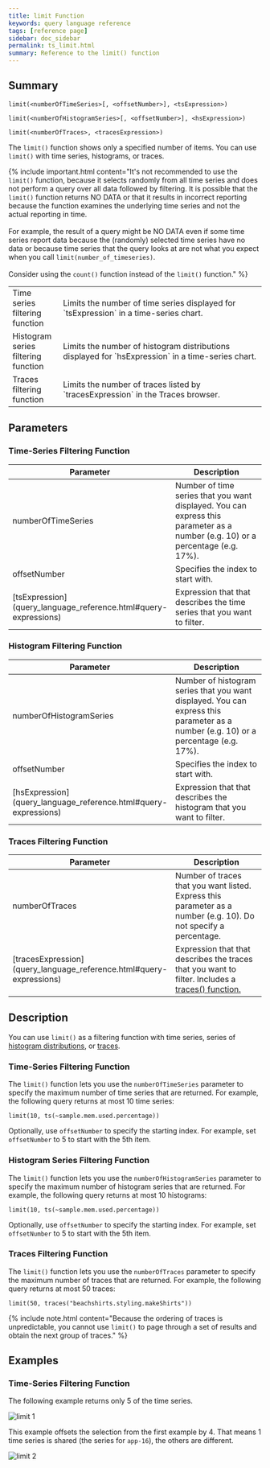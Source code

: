 ```yaml
---
title: limit Function
keywords: query language reference
tags: [reference page]
sidebar: doc_sidebar
permalink: ts_limit.html
summary: Reference to the limit() function
---
```

## Summary
```
limit(<numberOfTimeSeries>[, <offsetNumber>], <tsExpression>)

limit(<numberOfHistogramSeries>[, <offsetNumber>], <hsExpression>)

limit(<numberOfTraces>, <tracesExpression>)
```

The `limit()` function shows only a specified number of items. You can use `limit()` with time series, histograms, or traces.

{% include important.html content="It's not recommended to use the `limit()` function, because it selects randomly from all time series and does not perform a query over all data followed by filtering. It is possible that the `limit()` function returns NO DATA or that it results in incorrect reporting because the function examines the underlying time series and not the actual reporting in time.
<br><br>
For example, the result of a query might be NO DATA even if some time series report data because the (randomly) selected time series have no data or because time series that the query looks at are not what you expect when you call `limit(number_of_timeseries)`.
<br><br>
Consider using the `count()` function instead of the `limit()` function." %}

<table style="width: 100%;">
<colgroup>
<col width="20%" />
<col width="80%" />
</colgroup>
<tbody>
<tr>
<td markdown="span"> Time series filtering function</td>
<td markdown="span">Limits the number of time series displayed for `tsExpression` in a time-series chart.</td></tr>
<tr>
<td markdown="span">Histogram series filtering function</td>
<td markdown="span">Limits the number of histogram distributions displayed for `hsExpression` in a time-series chart.</td></tr>
<tr>
<td markdown="span">Traces filtering function</td>
<td markdown="span">Limits the number of traces listed by `tracesExpression` in the Traces browser.</td>
</tr>
</tbody>
</table> 


## Parameters

### Time-Series Filtering Function

<table>
<tbody>
<thead>
<tr><th width="20%">Parameter</th><th width="80%">Description</th></tr>
</thead>
<tr>
<td>numberOfTimeSeries</td>
<td>Number of time series that you want displayed. You can express this parameter as a number (e.g. 10) or a percentage (e.g. 17%). </td></tr>
<tr>
<td>offsetNumber</td>
<td markdown="span"> Specifies the index to start with.  </td></tr>
<tr>
<td markdown="span"> [tsExpression](query_language_reference.html#query-expressions)</td>
<td>Expression that that describes the time series that you want to filter.</td>
</tr>
</tbody>
</table>

### Histogram Filtering Function

<table>
<tbody>
<thead>
<tr><th width="20%">Parameter</th><th width="80%">Description</th></tr>
</thead>
<tr>
<td>numberOfHistogramSeries</td>
<td>Number of histogram series that you want displayed. You can express this parameter as a number (e.g. 10) or a percentage (e.g. 17%). </td></tr>
<tr>
<td>offsetNumber</td>
<td markdown="span"> Specifies the index to start with.  </td></tr>
<tr>
<td markdown="span"> [hsExpression](query_language_reference.html#query-expressions)</td>
<td>Expression that that describes the histogram that you want to filter.</td>
</tr>
</tbody>
</table>

### Traces Filtering Function

<table>
<tbody>
<thead>
<tr><th width="20%">Parameter</th><th width="80%">Description</th></tr>
</thead>
<tr>
<td>numberOfTraces</td>
<td>Number of traces that you want listed. Express this parameter as a number (e.g. 10). Do not specify a percentage. </td></tr>
<tr>
<td markdown="span"> [tracesExpression](query_language_reference.html#query-expressions)</td>
<td>Expression that that describes the traces that you want to filter. Includes a <a href="traces_function.html">traces() function.</a></td>
</tr>
</tbody>
</table>

## Description

You can use `limit()` as a filtering function with time series, series of [histogram distributions](hs_function.html), or [traces](trace_data_details.html).


### Time-Series Filtering Function

The `limit()` function lets you use the `numberOfTimeSeries` parameter to specify the maximum number of time series that are returned. For example, the following query returns at most 10 time series:

```limit(10, ts(~sample.mem.used.percentage))```

Optionally, use `offsetNumber` to specify the starting index. For example, set `offsetNumber` to 5 to start with the 5th item.

### Histogram Series Filtering Function

The `limit()` function lets you use the `numberOfHistogramSeries` parameter to specify the maximum number of histogram series that are returned. For example, the following query returns at most 10 histograms:

```limit(10, ts(~sample.mem.used.percentage))```

Optionally, use `offsetNumber` to specify the starting index. For example, set `offsetNumber` to 5 to start with the 5th item.

### Traces Filtering Function

The `limit()` function lets you use the `numberOfTraces` parameter to specify the maximum number of traces that are returned. For example, the following query returns at most 50 traces:

```limit(50, traces("beachshirts.styling.makeShirts"))```

{% include note.html content="Because the ordering of traces is unpredictable, you cannot use `limit()` to page through a set of results and obtain the next group of traces." %}


## Examples

### Time-Series Filtering Function

The following example returns only 5 of the time series.

![limit 1](images/ts_limit_1.png)

This example offsets the selection from the first example by 4. That means 1 time series is shared (the series for `app-16`), the others are different.

![limit 2](images/ts_limit_2.png)
